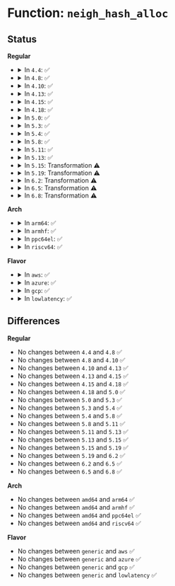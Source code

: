 # Function: <code>neigh_hash_alloc</code>

## Status
<b>Regular</b>
<ul>
<li>
<details>
<summary>In <code>4.4</code>: ✅</summary>

```c
struct neigh_hash_table *neigh_hash_alloc(unsigned int shift);
```

**Collision:** Unique Static

**Inline:** No

**Transformation:** False

**Instances:**

```
In net/core/neighbour.c (ffffffff81724980)
Location: net/core/neighbour.c:317
Inline: False
Direct callers:
  - net/core/neighbour.c:neigh_table_init
  - net/core/neighbour.c:__neigh_create
```
**Symbols:**

```
ffffffff81724980-ffffffff81724a3d: neigh_hash_alloc (STB_LOCAL)
```
</details>
</li>
<li>
<details>
<summary>In <code>4.8</code>: ✅</summary>

```c
struct neigh_hash_table *neigh_hash_alloc(unsigned int shift);
```

**Collision:** Unique Static

**Inline:** No

**Transformation:** False

**Instances:**

```
In net/core/neighbour.c (ffffffff8178e430)
Location: net/core/neighbour.c:317
Inline: False
Direct callers:
  - net/core/neighbour.c:neigh_table_init
  - net/core/neighbour.c:__neigh_create
```
**Symbols:**

```
ffffffff8178e430-ffffffff8178e4ed: neigh_hash_alloc (STB_LOCAL)
```
</details>
</li>
<li>
<details>
<summary>In <code>4.10</code>: ✅</summary>

```c
struct neigh_hash_table *neigh_hash_alloc(unsigned int shift);
```

**Collision:** Unique Static

**Inline:** No

**Transformation:** False

**Instances:**

```
In net/core/neighbour.c (ffffffff817bbd00)
Location: net/core/neighbour.c:318
Inline: False
Direct callers:
  - net/core/neighbour.c:neigh_table_init
  - net/core/neighbour.c:__neigh_create
```
**Symbols:**

```
ffffffff817bbd00-ffffffff817bbdbd: neigh_hash_alloc (STB_LOCAL)
```
</details>
</li>
<li>
<details>
<summary>In <code>4.13</code>: ✅</summary>

```c
struct neigh_hash_table *neigh_hash_alloc(unsigned int shift);
```

**Collision:** Unique Static

**Inline:** No

**Transformation:** False

**Instances:**

```
In net/core/neighbour.c (ffffffff817da400)
Location: net/core/neighbour.c:353
Inline: False
Direct callers:
  - net/core/neighbour.c:neigh_table_init
  - net/core/neighbour.c:__neigh_create
```
**Symbols:**

```
ffffffff817da400-ffffffff817da4b8: neigh_hash_alloc (STB_LOCAL)
```
</details>
</li>
<li>
<details>
<summary>In <code>4.15</code>: ✅</summary>

```c
struct neigh_hash_table *neigh_hash_alloc(unsigned int shift);
```

**Collision:** Unique Static

**Inline:** No

**Transformation:** False

**Instances:**

```
In net/core/neighbour.c (ffffffff81854ba0)
Location: net/core/neighbour.c:353
Inline: False
Direct callers:
  - net/core/neighbour.c:neigh_table_init
  - net/core/neighbour.c:__neigh_create
```
**Symbols:**

```
ffffffff81854ba0-ffffffff81854c58: neigh_hash_alloc (STB_LOCAL)
```
</details>
</li>
<li>
<details>
<summary>In <code>4.18</code>: ✅</summary>

```c
struct neigh_hash_table *neigh_hash_alloc(unsigned int shift);
```

**Collision:** Unique Static

**Inline:** No

**Transformation:** False

**Instances:**

```
In net/core/neighbour.c (ffffffff818a4550)
Location: net/core/neighbour.c:355
Inline: False
Direct callers:
  - net/core/neighbour.c:neigh_table_init
  - net/core/neighbour.c:__neigh_create
```
**Symbols:**

```
ffffffff818a4550-ffffffff818a4608: neigh_hash_alloc (STB_LOCAL)
```
</details>
</li>
<li>
<details>
<summary>In <code>5.0</code>: ✅</summary>

```c
struct neigh_hash_table *neigh_hash_alloc(unsigned int shift);
```

**Collision:** Unique Static

**Inline:** No

**Transformation:** False

**Instances:**

```
In net/core/neighbour.c (ffffffff818c2a90)
Location: net/core/neighbour.c:437
Inline: False
Direct callers:
  - net/core/neighbour.c:neigh_table_init
  - net/core/neighbour.c:___neigh_create
```
**Symbols:**

```
ffffffff818c2a90-ffffffff818c2b48: neigh_hash_alloc (STB_LOCAL)
```
</details>
</li>
<li>
<details>
<summary>In <code>5.3</code>: ✅</summary>

```c
struct neigh_hash_table *neigh_hash_alloc(unsigned int shift);
```

**Collision:** Unique Static

**Inline:** No

**Transformation:** False

**Instances:**

```
In net/core/neighbour.c (ffffffff81914270)
Location: net/core/neighbour.c:437
Inline: False
Direct callers:
  - net/core/neighbour.c:neigh_table_init
  - net/core/neighbour.c:___neigh_create
```
**Symbols:**

```
ffffffff81914270-ffffffff81914326: neigh_hash_alloc (STB_LOCAL)
```
</details>
</li>
<li>
<details>
<summary>In <code>5.4</code>: ✅</summary>

```c
struct neigh_hash_table *neigh_hash_alloc(unsigned int shift);
```

**Collision:** Unique Static

**Inline:** No

**Transformation:** False

**Instances:**

```
In net/core/neighbour.c (ffffffff819468e0)
Location: net/core/neighbour.c:434
Inline: False
Direct callers:
  - net/core/neighbour.c:neigh_table_init
  - net/core/neighbour.c:___neigh_create
```
**Symbols:**

```
ffffffff819468e0-ffffffff81946996: neigh_hash_alloc (STB_LOCAL)
```
</details>
</li>
<li>
<details>
<summary>In <code>5.8</code>: ✅</summary>

```c
struct neigh_hash_table *neigh_hash_alloc(unsigned int shift);
```

**Collision:** Unique Static

**Inline:** No

**Transformation:** False

**Instances:**

```
In net/core/neighbour.c (ffffffff81a113d0)
Location: net/core/neighbour.c:434
Inline: False
Direct callers:
  - net/core/neighbour.c:neigh_table_init
  - net/core/neighbour.c:neigh_hash_grow
```
**Symbols:**

```
ffffffff81a113d0-ffffffff81a1147f: neigh_hash_alloc (STB_LOCAL)
```
</details>
</li>
<li>
<details>
<summary>In <code>5.11</code>: ✅</summary>

```c
struct neigh_hash_table *neigh_hash_alloc(unsigned int shift);
```

**Collision:** Unique Static

**Inline:** No

**Transformation:** False

**Instances:**

```
In net/core/neighbour.c (ffffffff81a11720)
Location: net/core/neighbour.c:436
Inline: False
Direct callers:
  - net/core/neighbour.c:neigh_table_init
  - net/core/neighbour.c:neigh_hash_grow
```
**Symbols:**

```
ffffffff81a11720-ffffffff81a117d6: neigh_hash_alloc (STB_LOCAL)
```
</details>
</li>
<li>
<details>
<summary>In <code>5.13</code>: ✅</summary>

```c
struct neigh_hash_table *neigh_hash_alloc(unsigned int shift);
```

**Collision:** Unique Static

**Inline:** No

**Transformation:** False

**Instances:**

```
In net/core/neighbour.c (ffffffff819f84a0)
Location: net/core/neighbour.c:440
Inline: False
Direct callers:
  - net/core/neighbour.c:neigh_table_init
  - net/core/neighbour.c:___neigh_create
```
**Symbols:**

```
ffffffff819f84a0-ffffffff819f8556: neigh_hash_alloc (STB_LOCAL)
```
</details>
</li>
<li>
<details>
<summary>In <code>5.15</code>: Transformation ⚠️</summary>

```c
struct neigh_hash_table *neigh_hash_alloc(unsigned int shift);
```

**Collision:** Unique Static

**Inline:** No

**Transformation:** True

**Instances:**

```
In net/core/neighbour.c (0)
Location: net/core/neighbour.c:441
Inline: False
Direct callers:
  - net/core/neighbour.c:neigh_table_init
  - net/core/neighbour.c:___neigh_create
```
**Symbols:**

```
ffffffff81aac550-ffffffff81aac623: neigh_hash_alloc (STB_LOCAL)
ffffffff81d36afd-ffffffff81d36b15: neigh_hash_alloc.cold (STB_LOCAL)
```
</details>
</li>
<li>
<details>
<summary>In <code>5.19</code>: Transformation ⚠️</summary>

```c
struct neigh_hash_table *neigh_hash_alloc(unsigned int shift);
```

**Collision:** Unique Static

**Inline:** No

**Transformation:** True

**Instances:**

```
In net/core/neighbour.c (0)
Location: net/core/neighbour.c:485
Inline: False
Direct callers:
  - net/core/neighbour.c:neigh_table_init
  - net/core/neighbour.c:___neigh_create
```
**Symbols:**

```
ffffffff81c25400-ffffffff81c254e4: neigh_hash_alloc (STB_LOCAL)
ffffffff81f033fa-ffffffff81f03412: neigh_hash_alloc.cold (STB_LOCAL)
```
</details>
</li>
<li>
<details>
<summary>In <code>6.2</code>: Transformation ⚠️</summary>

```c
struct neigh_hash_table *neigh_hash_alloc(unsigned int shift);
```

**Collision:** Unique Static

**Inline:** No

**Transformation:** True

**Instances:**

```
In net/core/neighbour.c (0)
Location: net/core/neighbour.c:523
Inline: False
Direct callers:
  - net/core/neighbour.c:neigh_table_init
  - net/core/neighbour.c:___neigh_create
```
**Symbols:**

```
ffffffff81dd7160-ffffffff81dd7244: neigh_hash_alloc (STB_LOCAL)
ffffffff820abbd9-ffffffff820abbf1: neigh_hash_alloc.cold (STB_LOCAL)
```
</details>
</li>
<li>
<details>
<summary>In <code>6.5</code>: Transformation ⚠️</summary>

```c
struct neigh_hash_table *neigh_hash_alloc(unsigned int shift);
```

**Collision:** Unique Static

**Inline:** No

**Transformation:** True

**Instances:**

```
In net/core/neighbour.c (0)
Location: net/core/neighbour.c:523
Inline: False
Direct callers:
  - net/core/neighbour.c:neigh_table_init
  - net/core/neighbour.c:___neigh_create
```
**Symbols:**

```
ffffffff81e47f80-ffffffff81e48063: neigh_hash_alloc (STB_LOCAL)
ffffffff8212d316-ffffffff8212d350: neigh_hash_alloc.cold (STB_LOCAL)
```
</details>
</li>
<li>
<details>
<summary>In <code>6.8</code>: Transformation ⚠️</summary>

```c
struct neigh_hash_table *neigh_hash_alloc(unsigned int shift);
```

**Collision:** Unique Static

**Inline:** No

**Transformation:** True

**Instances:**

```
In net/core/neighbour.c (0)
Location: net/core/neighbour.c:531
Inline: False
Direct callers:
  - net/core/neighbour.c:neigh_table_init
  - net/core/neighbour.c:___neigh_create
```
**Symbols:**

```
ffffffff81f07a40-ffffffff81f07b52: neigh_hash_alloc (STB_LOCAL)
ffffffff8220f0b6-ffffffff8220f111: neigh_hash_alloc.cold (STB_LOCAL)
```
</details>
</li>
</ul>
<b>Arch</b>
<ul>
<li>
<details>
<summary>In <code>arm64</code>: ✅</summary>

```c
struct neigh_hash_table *neigh_hash_alloc(unsigned int shift);
```

**Collision:** Unique Static

**Inline:** No

**Transformation:** False

**Instances:**

```
In net/core/neighbour.c (ffff800010be23a0)
Location: net/core/neighbour.c:434
Inline: False
Direct callers:
  - net/core/neighbour.c:neigh_table_init
  - net/core/neighbour.c:___neigh_create
```
**Symbols:**

```
ffff800010be23a0-ffff800010be2458: neigh_hash_alloc (STB_LOCAL)
```
</details>
</li>
<li>
<details>
<summary>In <code>armhf</code>: ✅</summary>

```c
struct neigh_hash_table *neigh_hash_alloc(unsigned int shift);
```

**Collision:** Unique Static

**Inline:** No

**Transformation:** False

**Instances:**

```
In net/core/neighbour.c (c0d00e1c)
Location: net/core/neighbour.c:434
Inline: False
Direct callers:
  - net/core/neighbour.c:neigh_table_init
  - net/core/neighbour.c:___neigh_create
```
**Symbols:**

```
c0d00e1c-c0d00ed4: neigh_hash_alloc (STB_LOCAL)
```
</details>
</li>
<li>
<details>
<summary>In <code>ppc64el</code>: ✅</summary>

```c
struct neigh_hash_table *neigh_hash_alloc(unsigned int shift);
```

**Collision:** Unique Static

**Inline:** No

**Transformation:** False

**Instances:**

```
In net/core/neighbour.c (c000000000cc9ec0)
Location: net/core/neighbour.c:434
Inline: False
Direct callers:
  - net/core/neighbour.c:neigh_table_init
  - net/core/neighbour.c:___neigh_create
```
**Symbols:**

```
c000000000cc9ec0-c000000000cc9fdc: neigh_hash_alloc (STB_LOCAL)
```
</details>
</li>
<li>
<details>
<summary>In <code>riscv64</code>: ✅</summary>

```c
struct neigh_hash_table *neigh_hash_alloc(unsigned int shift);
```

**Collision:** Unique Static

**Inline:** No

**Transformation:** False

**Instances:**

```
In net/core/neighbour.c (ffffffe000769ad2)
Location: net/core/neighbour.c:434
Inline: False
Direct callers:
  - net/core/neighbour.c:neigh_table_init
  - net/core/neighbour.c:___neigh_create
```
**Symbols:**

```
ffffffe000769ad2-ffffffe000769b88: neigh_hash_alloc (STB_LOCAL)
```
</details>
</li>
</ul>
<b>Flavor</b>
<ul>
<li>
<details>
<summary>In <code>aws</code>: ✅</summary>

```c
struct neigh_hash_table *neigh_hash_alloc(unsigned int shift);
```

**Collision:** Unique Static

**Inline:** No

**Transformation:** False

**Instances:**

```
In net/core/neighbour.c (ffffffff818e68b0)
Location: net/core/neighbour.c:434
Inline: False
Direct callers:
  - net/core/neighbour.c:neigh_table_init
  - net/core/neighbour.c:___neigh_create
```
**Symbols:**

```
ffffffff818e68b0-ffffffff818e6966: neigh_hash_alloc (STB_LOCAL)
```
</details>
</li>
<li>
<details>
<summary>In <code>azure</code>: ✅</summary>

```c
struct neigh_hash_table *neigh_hash_alloc(unsigned int shift);
```

**Collision:** Unique Static

**Inline:** No

**Transformation:** False

**Instances:**

```
In net/core/neighbour.c (ffffffff818a06f0)
Location: net/core/neighbour.c:434
Inline: False
Direct callers:
  - net/core/neighbour.c:neigh_table_init
  - net/core/neighbour.c:___neigh_create
```
**Symbols:**

```
ffffffff818a06f0-ffffffff818a07a6: neigh_hash_alloc (STB_LOCAL)
```
</details>
</li>
<li>
<details>
<summary>In <code>gcp</code>: ✅</summary>

```c
struct neigh_hash_table *neigh_hash_alloc(unsigned int shift);
```

**Collision:** Unique Static

**Inline:** No

**Transformation:** False

**Instances:**

```
In net/core/neighbour.c (ffffffff819378e0)
Location: net/core/neighbour.c:434
Inline: False
Direct callers:
  - net/core/neighbour.c:neigh_table_init
  - net/core/neighbour.c:___neigh_create
```
**Symbols:**

```
ffffffff819378e0-ffffffff81937996: neigh_hash_alloc (STB_LOCAL)
```
</details>
</li>
<li>
<details>
<summary>In <code>lowlatency</code>: ✅</summary>

```c
struct neigh_hash_table *neigh_hash_alloc(unsigned int shift);
```

**Collision:** Unique Static

**Inline:** No

**Transformation:** False

**Instances:**

```
In net/core/neighbour.c (ffffffff819590b0)
Location: net/core/neighbour.c:434
Inline: False
Direct callers:
  - net/core/neighbour.c:neigh_table_init
  - net/core/neighbour.c:___neigh_create
```
**Symbols:**

```
ffffffff819590b0-ffffffff81959166: neigh_hash_alloc (STB_LOCAL)
```
</details>
</li>
</ul>

## Differences
<b>Regular</b>
<ul>
<li>
No changes between <code>4.4</code> and <code>4.8</code> ✅
</li>
<li>
No changes between <code>4.8</code> and <code>4.10</code> ✅
</li>
<li>
No changes between <code>4.10</code> and <code>4.13</code> ✅
</li>
<li>
No changes between <code>4.13</code> and <code>4.15</code> ✅
</li>
<li>
No changes between <code>4.15</code> and <code>4.18</code> ✅
</li>
<li>
No changes between <code>4.18</code> and <code>5.0</code> ✅
</li>
<li>
No changes between <code>5.0</code> and <code>5.3</code> ✅
</li>
<li>
No changes between <code>5.3</code> and <code>5.4</code> ✅
</li>
<li>
No changes between <code>5.4</code> and <code>5.8</code> ✅
</li>
<li>
No changes between <code>5.8</code> and <code>5.11</code> ✅
</li>
<li>
No changes between <code>5.11</code> and <code>5.13</code> ✅
</li>
<li>
No changes between <code>5.13</code> and <code>5.15</code> ✅
</li>
<li>
No changes between <code>5.15</code> and <code>5.19</code> ✅
</li>
<li>
No changes between <code>5.19</code> and <code>6.2</code> ✅
</li>
<li>
No changes between <code>6.2</code> and <code>6.5</code> ✅
</li>
<li>
No changes between <code>6.5</code> and <code>6.8</code> ✅
</li>
</ul>
<b>Arch</b>
<ul>
<li>
No changes between <code>amd64</code> and <code>arm64</code> ✅
</li>
<li>
No changes between <code>amd64</code> and <code>armhf</code> ✅
</li>
<li>
No changes between <code>amd64</code> and <code>ppc64el</code> ✅
</li>
<li>
No changes between <code>amd64</code> and <code>riscv64</code> ✅
</li>
</ul>
<b>Flavor</b>
<ul>
<li>
No changes between <code>generic</code> and <code>aws</code> ✅
</li>
<li>
No changes between <code>generic</code> and <code>azure</code> ✅
</li>
<li>
No changes between <code>generic</code> and <code>gcp</code> ✅
</li>
<li>
No changes between <code>generic</code> and <code>lowlatency</code> ✅
</li>
</ul>

